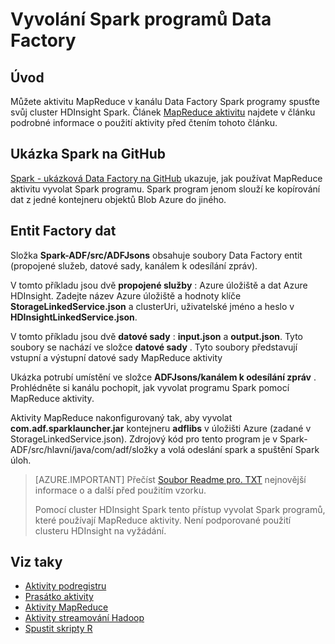 <properties 
    pageTitle="Vyvolání Spark programů Azure Data Factory" 
    description="Naučte se vyvolat Spark programů factory Azure dat pomocí MapReduce aktivity." 
    services="data-factory" 
    documentationCenter="" 
    authors="spelluru" 
    manager="jhubbard" 
    editor="monicar"/>

<tags 
    ms.service="data-factory" 
    ms.workload="data-services" 
    ms.tgt_pltfrm="na" 
    ms.devlang="na" 
    ms.topic="article" 
    ms.date="08/25/2016" 
    ms.author="spelluru"/>

# <a name="invoke-spark-programs-from-data-factory"></a>Vyvolání Spark programů Data Factory
## <a name="introduction"></a>Úvod
Můžete aktivitu MapReduce v kanálu Data Factory Spark programy spusťte svůj cluster HDInsight Spark. Článek [MapReduce aktivitu](data-factory-map-reduce.md) najdete v článku podrobné informace o použití aktivity před čtením tohoto článku. 

## <a name="spark-sample-on-github"></a>Ukázka Spark na GitHub
[Spark - ukázková Data Factory na GitHub](https://github.com/Azure/Azure-DataFactory/tree/master/Samples/Spark) ukazuje, jak používat MapReduce aktivitu vyvolat Spark programu. Spark program jenom slouží ke kopírování dat z jedné kontejneru objektů Blob Azure do jiného. 

## <a name="data-factory-entities"></a>Entit Factory dat
Složka **Spark-ADF/src/ADFJsons** obsahuje soubory Data Factory entit (propojené služeb, datové sady, kanálem k odesílání zpráv).  

V tomto příkladu jsou dvě **propojené služby** : Azure úložiště a dat Azure HDInsight. Zadejte název Azure úložiště a hodnoty klíče **StorageLinkedService.json** a clusterUri, uživatelské jméno a heslo v **HDInsightLinkedService.json**.

V tomto příkladu jsou dvě **datové sady** : **input.json** a **output.json**. Tyto soubory se nachází ve složce **datové sady** .  Tyto soubory představují vstupní a výstupní datové sady MapReduce aktivity

Ukázka potrubí umístění ve složce **ADFJsons/kanálem k odesílání zpráv** . Prohlédněte si kanálu pochopit, jak vyvolat programu Spark pomocí MapReduce aktivity. 

Aktivity MapReduce nakonfigurovaný tak, aby vyvolat **com.adf.sparklauncher.jar** kontejneru **adflibs** v úložišti Azure (zadané v StorageLinkedService.json). Zdrojový kód pro tento program je v Spark-ADF/src/hlavní/java/com/adf/složky a volá odeslání spark a spuštění Spark úloh. 

> [AZURE.IMPORTANT] 
> Přečíst [Soubor Readme pro. TXT](https://github.com/Azure/Azure-DataFactory/blob/master/Samples/Spark/README.txt) nejnovější informace o a další před použitím vzorku. 
>  
> Pomocí cluster HDInsight Spark tento přístup vyvolat Spark programů, které používají MapReduce aktivity. Není podporované použití clusteru HDInsight na vyžádání.   


## <a name="see-also"></a>Viz taky
- [Aktivity podregistru](data-factory-hive-activity.md)
- [Prasátko aktivity](data-factory-pig-activity.md)
- [Aktivity MapReduce](data-factory-map-reduce.md)
- [Aktivity streamování Hadoop](data-factory-hadoop-streaming-activity.md)
- [Spustit skripty R](https://github.com/Azure/Azure-DataFactory/tree/master/Samples/RunRScriptUsingADFSample)
